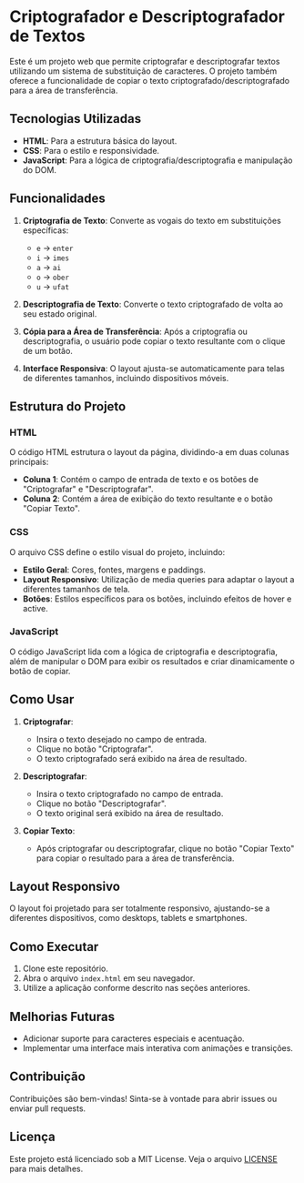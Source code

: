 # Criptografador e Descriptografador de Textos

Este é um projeto web que permite criptografar e descriptografar textos utilizando um sistema de substituição de caracteres. O projeto também oferece a funcionalidade de copiar o texto criptografado/descriptografado para a área de transferência.

## Tecnologias Utilizadas

- **HTML**: Para a estrutura básica do layout.
- **CSS**: Para o estilo e responsividade.
- **JavaScript**: Para a lógica de criptografia/descriptografia e manipulação do DOM.

## Funcionalidades

1. **Criptografia de Texto**: Converte as vogais do texto em substituições específicas:
   - `e` -> `enter`
   - `i` -> `imes`
   - `a` -> `ai`
   - `o` -> `ober`
   - `u` -> `ufat`

2. **Descriptografia de Texto**: Converte o texto criptografado de volta ao seu estado original.

3. **Cópia para a Área de Transferência**: Após a criptografia ou descriptografia, o usuário pode copiar o texto resultante com o clique de um botão.

4. **Interface Responsiva**: O layout ajusta-se automaticamente para telas de diferentes tamanhos, incluindo dispositivos móveis.

## Estrutura do Projeto

### HTML

O código HTML estrutura o layout da página, dividindo-a em duas colunas principais:

- **Coluna 1**: Contém o campo de entrada de texto e os botões de "Criptografar" e "Descriptografar".
- **Coluna 2**: Contém a área de exibição do texto resultante e o botão "Copiar Texto".

### CSS

O arquivo CSS define o estilo visual do projeto, incluindo:

- **Estilo Geral**: Cores, fontes, margens e paddings.
- **Layout Responsivo**: Utilização de media queries para adaptar o layout a diferentes tamanhos de tela.
- **Botões**: Estilos específicos para os botões, incluindo efeitos de hover e active.

### JavaScript

O código JavaScript lida com a lógica de criptografia e descriptografia, além de manipular o DOM para exibir os resultados e criar dinamicamente o botão de copiar.

## Como Usar

1. **Criptografar**:
   - Insira o texto desejado no campo de entrada.
   - Clique no botão "Criptografar".
   - O texto criptografado será exibido na área de resultado.

2. **Descriptografar**:
   - Insira o texto criptografado no campo de entrada.
   - Clique no botão "Descriptografar".
   - O texto original será exibido na área de resultado.

3. **Copiar Texto**:
   - Após criptografar ou descriptografar, clique no botão "Copiar Texto" para copiar o resultado para a área de transferência.

## Layout Responsivo

O layout foi projetado para ser totalmente responsivo, ajustando-se a diferentes dispositivos, como desktops, tablets e smartphones.

## Como Executar

1. Clone este repositório.
2. Abra o arquivo `index.html` em seu navegador.
3. Utilize a aplicação conforme descrito nas seções anteriores.

## Melhorias Futuras

- Adicionar suporte para caracteres especiais e acentuação.
- Implementar uma interface mais interativa com animações e transições.

## Contribuição

Contribuições são bem-vindas! Sinta-se à vontade para abrir issues ou enviar pull requests.

## Licença

Este projeto está licenciado sob a MIT License. Veja o arquivo [LICENSE](LICENSE) para mais detalhes.

